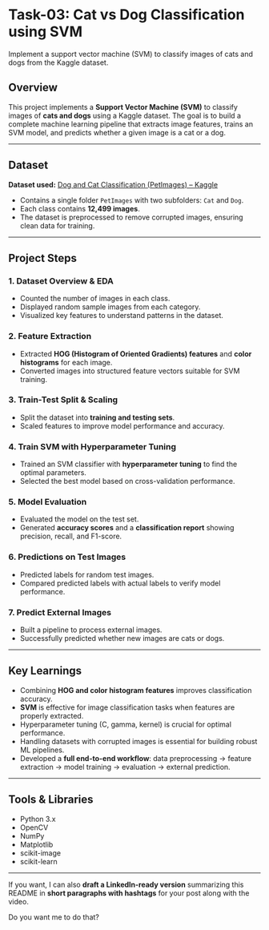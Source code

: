 # Task-03: Cat vs Dog Classification using SVM
Implement a support vector machine (SVM) to classify images of cats and dogs from the Kaggle dataset.

## Overview

This project implements a **Support Vector Machine (SVM)** to classify images of **cats and dogs** using a Kaggle dataset. The goal is to build a complete machine learning pipeline that extracts image features, trains an SVM model, and predicts whether a given image is a cat or a dog.

---

## Dataset

**Dataset used:** [Dog and Cat Classification (PetImages) – Kaggle](https://www.kaggle.com/datasets/bhavikjikadara/dog-and-cat-classification-dataset)

* Contains a single folder `PetImages` with two subfolders: `Cat` and `Dog`.
* Each class contains **12,499 images**.
* The dataset is preprocessed to remove corrupted images, ensuring clean data for training.

---

## Project Steps

### 1. Dataset Overview & EDA

* Counted the number of images in each class.
* Displayed random sample images from each category.
* Visualized key features to understand patterns in the dataset.

### 2. Feature Extraction

* Extracted **HOG (Histogram of Oriented Gradients) features** and **color histograms** for each image.
* Converted images into structured feature vectors suitable for SVM training.

### 3. Train-Test Split & Scaling

* Split the dataset into **training and testing sets**.
* Scaled features to improve model performance and accuracy.

### 4. Train SVM with Hyperparameter Tuning

* Trained an SVM classifier with **hyperparameter tuning** to find the optimal parameters.
* Selected the best model based on cross-validation performance.

### 5. Model Evaluation

* Evaluated the model on the test set.
* Generated **accuracy scores** and a **classification report** showing precision, recall, and F1-score.

### 6. Predictions on Test Images

* Predicted labels for random test images.
* Compared predicted labels with actual labels to verify model performance.

### 7. Predict External Images

* Built a pipeline to process external images.
* Successfully predicted whether new images are cats or dogs.

---

## Key Learnings

* Combining **HOG and color histogram features** improves classification accuracy.
* **SVM** is effective for image classification tasks when features are properly extracted.
* Hyperparameter tuning (C, gamma, kernel) is crucial for optimal performance.
* Handling datasets with corrupted images is essential for building robust ML pipelines.
* Developed a **full end-to-end workflow**: data preprocessing → feature extraction → model training → evaluation → external prediction.

---

## Tools & Libraries

* Python 3.x
* OpenCV
* NumPy
* Matplotlib
* scikit-image
* scikit-learn

---

If you want, I can also **draft a LinkedIn-ready version** summarizing this README in **short paragraphs with hashtags** for your post along with the video.

Do you want me to do that?
